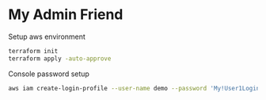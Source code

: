 # My Admin Friend

Setup aws environment

```sh
terraform init
terraform apply -auto-approve
```

Console password setup

```sh
aws iam create-login-profile --user-name demo --password 'My!User1Login8P@ssword'
```
